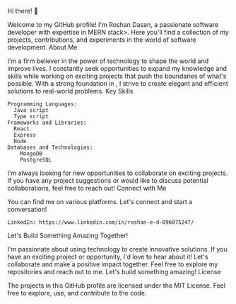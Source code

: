 Hi there! 👋

Welcome to my GitHub profile! I'm Roshan Dasan, a passionate software developer with expertise in MERN stack>. Here you'll find a collection of my projects, contributions, and experiments in the world of software development.
About Me

I'm a firm believer in the power of technology to shape the world and improve lives. I constantly seek opportunities to expand my knowledge and skills while working on exciting projects that push the boundaries of what's possible. With a strong foundation in <your area of expertise>, I strive to create elegant and efficient solutions to real-world problems.
Key Skills

    Programming Languages:
      Java script
      Type script
    Frameworks and Libraries:
      React
      Express
      Node
    Databases and Technologies:
        MongoDB
        PostgreSQL

I'm always looking for new opportunities to collaborate on exciting projects. If you have any project suggestions or would like to discuss potential collaborations, feel free to reach out!
Connect with Me

You can find me on various platforms. Let's connect and start a conversation!

    LinkedIn: https://www.linkedin.com/in/roshan-e-d-096075247/

Let's Build Something Amazing Together!

I'm passionate about using technology to create innovative solutions. If you have an exciting project or opportunity, I'd love to hear about it! Let's collaborate and make a positive impact together. Feel free to explore my repositories and reach out to me. Let's build something amazing!
License

The projects in this GitHub profile are licensed under the MIT License. Feel free to explore, use, and contribute to the code.
